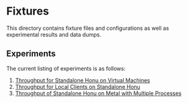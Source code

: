 # Fixtures

This directory contains fixture files and configurations as well as experimental results and data dumps.

## Experiments

The current listing of experiments is as follows:

1. [Throughput for Standalone Honu on Virtual Machines](vms/README.md)
2. [Throughput for Local Clients on Standalone Honu](local/README.md)
3. [Throughput of Standalone Honu on Metal with Multiple Processes](metal/README.md)
